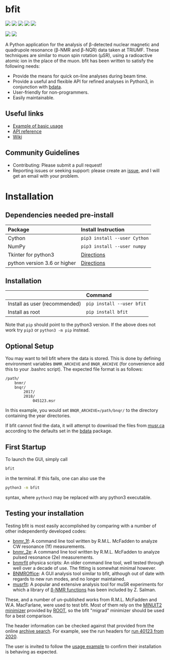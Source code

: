 # bfit

<a href="https://pypi.org/project/bfit/" alt="PyPI Version"><img src="https://img.shields.io/pypi/v/bfit?label=PyPI%20Version"/></a>
<img src="https://img.shields.io/pypi/format/bfit?label=PyPI%20Format"/>
<img src="https://img.shields.io/github/languages/code-size/dfujim/bfit"/>
<img src="https://img.shields.io/tokei/lines/github/dfujim/bfit"/>
<img src="https://img.shields.io/pypi/l/bfit"/>

<a href="https://github.com/dfujim/bfit/commits/master" alt="Commits"><img src="https://img.shields.io/github/commits-since/dfujim/bfit/latest/master"/></a>
<a href="https://github.com/dfujim/bfit/commits/master" alt="Commits"><img src="https://img.shields.io/github/last-commit/dfujim/bfit"/></a>

A Python application for the analysis of β-detected nuclear magnetic and quadrupole resonance (β-NMR and β-NQR) data taken at TRIUMF. These techniques are similar to muon spin rotation (μSR), using a radioactive atomic ion in the place of the muon. bfit has been written to satisfy the following needs: 

* Provide the means for quick on-line analyses during beam time. 
* Provide a useful and flexible API for refined analyses in Python3, in conjunction with [bdata](https://github.com/dfujim/bdata). 
* User-friendly for non-programmers. 
* Easily maintainable. 

## Useful links

* [Example of basic usage](https://github.com/dfujim/bfit/wiki/Example-Usage)
* [API reference](https://github.com/dfujim/bfit/wiki/API-Reference)
* [Wiki](https://github.com/dfujim/bfit/wiki)

## Community Guidelines

* Contributing: Please submit a pull request!
* Reporting issues or seeking support: please create an [issue](https://github.com/dfujim/bfit/issues), and I will get an email with your problem. 

# Installation

## Dependencies needed pre-install

| Package | Install Instruction |
|:-- | :--|
Cython | `pip3 install --user Cython` |
NumPy | `pip3 install --user numpy` |
| Tkinter for python3 | [Directions](https://tkdocs.com/tutorial/install.html) |
| python version 3.6 or higher | [Directions](https://www.python.org/downloads/) |

## Installation

|  | Command |
|:-- | :--|
Install as user (recommended) | `pip install --user bfit` |
Install as root | `pip install bfit` |

Note that `pip` should point to the python3 version. If the above does not work try `pip3` or `python3 -m pip` instead.

## Optional Setup

You may want to tell bfit where the data is stored. This is done by defining environment variables
`BNMR_ARCHIVE` and `BNQR_ARCHIVE` (for convenience add this to your .bashrc script). The expected file format is as follows: 

    /path/
        bnmr/
        bnqr/
            2017/
            2018/
                045123.msr

In this example, you would set `BNQR_ARCHIVE=/path/bnqr/` to the directory containing the year directories.

If bfit cannot find the data, it will attempt to download the files from [musr.ca](http://musr.ca/mud/runSel.html) according to the defaults set in the [bdata](https://pypi.org/project/bdata/) package. 

## First Startup 

To launch the GUI, simply call 

```bash
bfit
```

in the terminal. If this fails, one can also use the 

```bash
python3 -m bfit
```

syntax, where ``python3`` may be replaced with any python3 executable. 

## Testing your installation 

Testing bfit is most easily accomplished by comparing with a number of other independently developed codes:

* [bnmr_1f](https://gitlab.com/rmlm/bnmr_1f): A command line tool written by R.M.L. McFadden to analyze CW resonance (1f) measurements.
* [bnmr_2e](https://gitlab.com/rmlm/bnmr_2e): A command line tool written by R.M.L. McFadden to analyze pulsed resonance (2e) measurements. 
* [bnmrfit](https://gitlab.com/rmlm/bnmrfit) physica scripts: An older command line tool, well tested through well over a decade of use. The fitting is somewhat minimal however. 
* [BNMROffice](https://github.com/hsaadaoui/bnmroffice): A GUI analysis tool similar to bfit, although out of date with regards to new run modes, and no longer maintained. 
* [musrfit](http://lmu.web.psi.ch/musrfit/user/html/index.html#): A popular and extensive analysis tool for muSR experiments for which a library of [β-NMR functions](http://lmu.web.psi.ch/musrfit/user/html/user-libs.html) has been included by Z. Salman. 

These, and a number of un-published works from R.M.L. McFadden and W.A. MacFarlane, were used to test bfit. Most of them rely on the [MINUIT2 minimizer](https://root.cern.ch/doc/master/Minuit2Page.html) provided by [ROOT](https://root.cern/), so the bfit "migrad" minimizer should be used for a best comparison.

The header information can be checked against that provided from the online [archive search](https://musr.ca/mud/runSel.html). For example, see the run headers for [run 40123 from 2020](https://musr.ca/mud/mud_hdrs.php?ray=Run%2040123%20from%20BNMR%20in%202020&cmd=heads&fn=data/BNMR/2020/040123.msr). 

The user is invited to follow the [usage example](https://github.com/dfujim/bfit/wiki/Example-Usage) to confirm their installation is behaving as expected.

